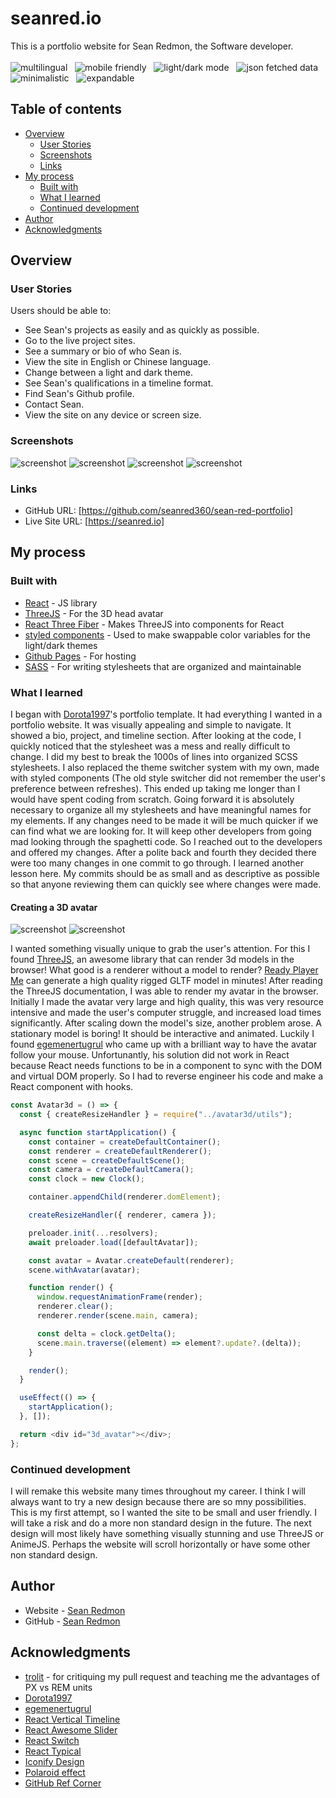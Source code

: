 # seanred.io

This is a portfolio website for Sean Redmon, the Software developer.
<br/>
<br/>
<img src="https://img.shields.io/badge/-multilingual-blue" alt="multilingual"/> &nbsp; <img src="https://img.shields.io/badge/-mobile friendly-blue" alt="mobile friendly"/> &nbsp; <img src="https://img.shields.io/badge/-light/dark mode-blue" alt="light/dark mode"/> &nbsp; <img src="https://img.shields.io/badge/-json fetched data-blue" alt="json fetched data"/> &nbsp; <img src="https://img.shields.io/badge/-minimalistic-blue" alt="minimalistic"/> &nbsp; <img src="https://img.shields.io/badge/-expandable-blue" alt="expandable"/>

## Table of contents

- [Overview](#overview)
  - [User Stories](#user-stories)
  - [Screenshots](#screenshots)
  - [Links](#links)
- [My process](#my-process)
  - [Built with](#built-with)
  - [What I learned](#what-i-learned)
  - [Continued development](#continued-development)
- [Author](#author)
- [Acknowledgments](#acknowledgments)

## Overview

### User Stories

Users should be able to:

- See Sean's projects as easily and as quickly as possible.
- Go to the live project sites.
- See a summary or bio of who Sean is.
- View the site in English or Chinese language.
- Change between a light and dark theme.
- See Sean's qualifications in a timeline format.
- Find Sean's Github profile.
- Contact Sean.
- View the site on any device or screen size.

### Screenshots

![screenshot](./src/images/preview-desktop.gif)
![screenshot](./src/images/preview-about.gif)
![screenshot](./src/images/preview-projects.gif)
![screenshot](./src/images/preview-timeline.gif)

### Links

- GitHub URL: [https://github.com/seanred360/sean-red-portfolio]
- Live Site URL: [https://seanred.io]

## My process

### Built with

- [React](https://reactjs.org/) - JS library
- [ThreeJS](https://threejs.org/) - For the 3D head avatar
- [React Three Fiber](https://github.com/pmndrs/react-three-fiber) - Makes ThreeJS into components for React
- [styled components](https://styled-components.com/) - Used to make swappable color variables for the light/dark themes
- [Github Pages](https://pages.github.com/) - For hosting
- [SASS](https://sass-lang.com/) - For writing stylesheets that are organized and maintainable

### What I learned

I began with [Dorota1997](https://github.com/Dorota1997/react-frontend-dev-portfolio)'s portfolio template. It had everything I wanted in a portfolio website. It was visually appealing and simple to navigate. It showed a bio, project, and timeline section. After looking at the code, I quickly noticed that the stylesheet was a mess and really difficult to change. I did my best to break the 1000s of lines into organized SCSS stylesheets. I also replaced the theme switcher system with my own, made with styled components (The old style switcher did not remember the user's preference between refreshes). This ended up taking me longer than I would have spent coding from scratch. Going forward it is absolutely necessary to organize all my stylesheets and have meaningful names for my elements. If any changes need to be made it will be much quicker if we can find what we are looking for. It will keep other developers from going mad looking through the spaghetti code. So I reached out to the developers and offered my changes. After a polite back and fourth they decided there were too many changes in one commit to go through. I learned another lesson here. My commits should be as small and as descriptive as possible so that anyone reviewing them can quickly see where changes were made.

#### Creating a 3D avatar

![screenshot](./src/images/preview-mobile.gif)
![screenshot](./src/images/ready-player-me.png)

I wanted something visually unique to grab the user's attention. For this I found [ThreeJS](https://threejs.org/), an awesome library that can render 3d models in the browser! What good is a renderer without a model to render? [Ready Player Me](https://readyplayer.me/) can generate a high quality rigged GLTF model in minutes! After reading the ThreeJS documentation, I was able to render my avatar in the browser. Initially I made the avatar very large and high quality, this was very resource intensive and made the user's computer struggle, and increased load times significantly. After scaling down the model's size, another problem arose. A stationary model is boring! It should be interactive and animated. Luckily I found [egemenertugrul](https://github.com/egemenertugrul/wolf3d-readyplayerme-threejs-boilerplate) who came up with a brilliant way to have the avatar follow your mouse. Unfortunantly, his solution did not work in React because React needs functions to be in a component to sync with the DOM and virtual DOM properly. So I had to reverse engineer his code and make a React component with hooks.

```js
const Avatar3d = () => {
  const { createResizeHandler } = require("../avatar3d/utils");

  async function startApplication() {
    const container = createDefaultContainer();
    const renderer = createDefaultRenderer();
    const scene = createDefaultScene();
    const camera = createDefaultCamera();
    const clock = new Clock();

    container.appendChild(renderer.domElement);

    createResizeHandler({ renderer, camera });

    preloader.init(...resolvers);
    await preloader.load([defaultAvatar]);

    const avatar = Avatar.createDefault(renderer);
    scene.withAvatar(avatar);

    function render() {
      window.requestAnimationFrame(render);
      renderer.clear();
      renderer.render(scene.main, camera);

      const delta = clock.getDelta();
      scene.main.traverse((element) => element?.update?.(delta));
    }

    render();
  }

  useEffect(() => {
    startApplication();
  }, []);

  return <div id="3d_avatar"></div>;
};
```

### Continued development

I will remake this website many times throughout my career. I think I will always want to try a new design because there are so mny possibilities. This is my first attempt, so I wanted the site to be small and user friendly. I will take a risk and do a more non standard design in the future. The next design will most likely have something visually stunning and use ThreeJS or AnimeJS. Perhaps the website will scroll horizontally or have some other non standard design.

## Author

- Website - [Sean Redmon](https://seanred.io)
- GitHub - [Sean Redmon](https://github.com/seanred360)

## Acknowledgments

- [trolit](https://github.com/trolit) - for critiquing my pull request and teaching me the advantages of PX vs REM units
- [Dorota1997](https://github.com/Dorota1997/react-frontend-dev-portfolio)
- [egemenertugrul](https://github.com/egemenertugrul/wolf3d-readyplayerme-threejs-boilerplate)
- [React Vertical Timeline](https://github.com/stephane-monnot/react-vertical-timeline)
- [React Awesome Slider](https://github.com/rcaferati/react-awesome-slider)
- [React Switch](https://github.com/markusenglund/react-switch)
- [React Typical](https://github.com/catalinmiron/react-typical)
- [Iconify Design](https://iconify.design/icon-sets/?query=angular)
- [Polaroid effect](https://www.w3docs.com/snippets/css/how-to-create-polaroid-image-with-css.html#)
- [GitHub Ref Corner](https://tholman.com/github-corners)
